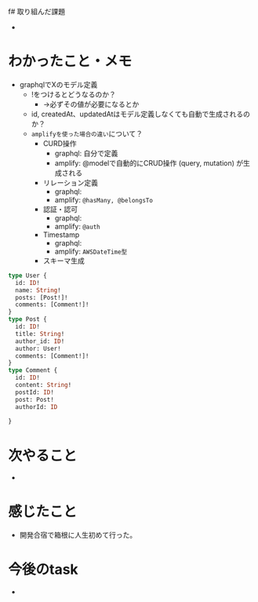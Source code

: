 f# 取り組んだ課題

- 

# わかったこと・メモ

+ graphqlでXのモデル定義
  + !をつけるとどうなるのか？ 
    + ->必ずその値が必要になるとか
  + id, createdAt、updatedAtはモデル定義しなくても自動で生成されるのか？
  + `amplifyを使った場合の違い`について？
    + CURD操作
      + graphql: 自分で定義
      + amplify: @modelで自動的にCRUD操作 (query, mutation) が生成される
    + リレーション定義
      + graphql: 
      + amplify: `@hasMany, @belongsTo`
    + 認証・認可
      + graphql: 
      + amplify: `@auth`
    + Timestamp
      + graphql: 
      + amplify: `AWSDateTime型`
    + スキーマ生成
```graphql
type User {
  id: ID!
  name: String!
  posts: [Post!]!
  comments: [Comment!]!
}
type Post {
  id: ID!
  title: String!
  author_id: ID!
  author: User!
  comments: [Comment!]!
}
type Comment {
  id: ID!
  content: String!
  postId: ID!
  post: Post!
  authorId: ID
  
}
```

# 次やること

- 
# 感じたこと
+ 開発合宿で箱根に人生初めて行った。

# 今後のtask
  - 